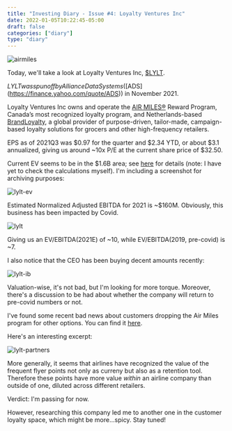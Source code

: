 ```yaml
---
title: "Investing Diary - Issue #4: Loyalty Ventures Inc"
date: 2022-01-05T10:22:45-05:00
draft: false
categories: ["diary"]
type: "diary"
---
```


![airmiles](/images/airmiles.jpg)

Today, we'll take a look at Loyalty Ventures Inc, [$LYLT](https://finance.yahoo.com/quote/LYLT).

$LYLT was spun off by Alliance Data Systems ([$ADS](https://finance.yahoo.com/quote/ADS)) in November 2021. 

Loyalty Ventures Inc owns and operate the [AIR MILES®](https://www.airmiles.ca/en.html) Reward Program, Canada’s most recognized loyalty program, and Netherlands-based [BrandLoyalty](https://www.brandloyalty.com/), a global provider of purpose-driven, tailor-made, campaign-based loyalty solutions for grocers and other high-frequency retailers. 

EPS as of 2021Q3 was $0.97 for the quarter and $2.34 YTD, or about $3.1 annualized, giving us around ~10x P/E at the current share price of $32.50.

Current EV seems to be in the $1.6B area; see [here](https://twitter.com/AikidoFidu/status/1458874483327090691) for details (note: I have yet to check the calculations myself). I'm including a screenshot for archiving purposes:

![lylt-ev](/images/lylt-ev.png)

Estimated Normalized Adjusted EBITDA for 2021 is ~$160M. Obviously, this business has been impacted by Covid.

![lylt](/images/lylt.png)

Giving us an EV/EBITDA(2021E) of ~10, while EV/EBITDA(2019, pre-covid) is ~7.

I also notice that the CEO has been buying decent amounts recently:

![lylt-ib](/images/lylt-ib.png)

Valuation-wise, it's not bad, but I'm looking for more torque. Moreover, there's a discussion to be had about whether the company will return to pre-covid numbers or not.

I've found some recent bad news about customers dropping the Air Miles program for other options. You can find it [here](https://www.ratehub.ca/blog/air-miles-loses-a-major-in-store-partner-and-its-not-the-first/).

Here's an interesting excerpt:

![lylt-partners](/images/lylt-partners.png)

More generally, it seems that airlines have recognized the value of the frequent flyer points not only as curreny but also as a retention tool. Therefore these points have more value _within_ an airline company than outside of one, diluted across different retailers.

Verdict: I'm passing for now.

However, researching this company led me to another one in the customer loyalty space, which might be more...spicy. Stay tuned!


